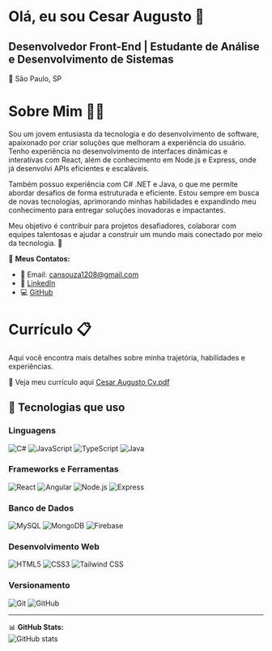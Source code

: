 # Olá, eu sou Cesar Augusto 👋
Desenvolvedor Front-End | Estudante de Análise e Desenvolvimento de Sistemas
-
📍 São Paulo, SP 

# Sobre Mim 🧑‍💻
Sou um jovem entusiasta da tecnologia e do desenvolvimento de software, apaixonado por criar soluções que melhoram a experiência do usuário. Tenho experiência no desenvolvimento de interfaces dinâmicas e interativas com React, além de conhecimento em Node.js e Express, onde já desenvolvi APIs eficientes e escaláveis.

Também possuo experiência com C# .NET e Java, o que me permite abordar desafios de forma estruturada e eficiente. Estou sempre em busca de novas tecnologias, aprimorando minhas habilidades e expandindo meu conhecimento para entregar soluções inovadoras e impactantes.

Meu objetivo é contribuir para projetos desafiadores, colaborar com equipes talentosas e ajudar a construir um mundo mais conectado por meio da tecnologia. 🚀

🔗 **Meus Contatos:**  
- 📧 Email: [cansouza1208@gmail.com](mailto:cansouza1208@gmail.com)  
- 🔗 [LinkedIn](https://www.linkedin.com/in/cesar-augusto-a56093233/)  
- 💻 [GitHub](https://github.com/CesarAUG12)  

# Currículo 📋
Aqui você encontra mais detalhes sobre minha trajetória, habilidades e experiências.

📎 Veja meu currículo aqui [Cesar Augusto Cv.pdf](https://github.com/user-attachments/files/19593187/Cesar.Augusto.Cv.pdf)

## 🚀 Tecnologias que uso  

### **Linguagens**  
![C#](https://img.shields.io/badge/-C%23-239120?logo=c-sharp&logoColor=white&style=for-the-badge)
![JavaScript](https://img.shields.io/badge/-JavaScript-F7DF1E?logo=javascript&logoColor=black&style=for-the-badge)
![TypeScript](https://img.shields.io/badge/-TypeScript-007ACC?logo=typescript&logoColor=white&style=for-the-badge)
![Java](https://img.shields.io/badge/-Java-007396?logo=java&logoColor=white&style=for-the-badge)

### **Frameworks e Ferramentas**  
![React](https://img.shields.io/badge/-React-61DAFB?logo=react&logoColor=white&style=for-the-badge)
![Angular](https://img.shields.io/badge/-Angular-DD0031?logo=angular&logoColor=white&style=for-the-badge)
![Node.js](https://img.shields.io/badge/-Node.js-339933?logo=node.js&logoColor=white&style=for-the-badge)
![Express](https://img.shields.io/badge/-Express-000000?logo=express&logoColor=white&style=for-the-badge)

### **Banco de Dados**  
![MySQL](https://img.shields.io/badge/-MySQL-4479A1?logo=mysql&logoColor=white&style=for-the-badge)
![MongoDB](https://img.shields.io/badge/-MongoDB-47A248?logo=mongodb&logoColor=white&style=for-the-badge)
![Firebase](https://img.shields.io/badge/-Firebase-FFCA28?logo=firebase&logoColor=black&style=for-the-badge)

### **Desenvolvimento Web**  
![HTML5](https://img.shields.io/badge/-HTML5-E34F26?logo=html5&logoColor=white&style=for-the-badge)
![CSS3](https://img.shields.io/badge/-CSS3-1572B6?logo=css3&logoColor=white&style=for-the-badge)
![Tailwind CSS](https://img.shields.io/badge/-Tailwind_CSS-38B2AC?logo=tailwind-css&logoColor=white&style=for-the-badge)

### **Versionamento**  
![Git](https://img.shields.io/badge/-Git-F05032?logo=git&logoColor=white&style=for-the-badge)
![GitHub](https://img.shields.io/badge/-GitHub-181717?logo=github&logoColor=white&style=for-the-badge)

---

📊 **GitHub Stats:**  
![GitHub stats](https://github-readme-stats.vercel.app/api?username=CesarAUG12&show_icons=true&theme=dark)
